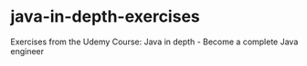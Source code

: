 # java-in-depth-exercises
Exercises from the Udemy Course: Java in depth - Become a complete Java engineer
